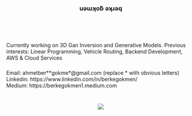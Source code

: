 <h3 align="center">uǝɯʞoƃ ǝʞɹǝq</h2>

###

<br clear="both">

###

<img align="right" height="0" src=""  />

###

<br clear="both">

<div>
  Currently working on 3D Gan Inversion and Generative Models.
  Previous interests: Linear Programming, Vehicle Routing, Backend Development, AWS & Cloud Services
</div>

###

<div>
  Email: ahmetber**gokme*@gmail.com (replace * with obvious letters)<br clear="both">
  Linkedin: https://www.linkedin.com/in/berkegokmen/<br clear="both">
  Medium: https://berkegokmen1.medium.com<br clear="both">
</div>

###

<br clear="both">

<div align="center">
  <img src="https://profile-counter.glitch.me/berkegokmen1/count.svg?"  />
</div>

###
